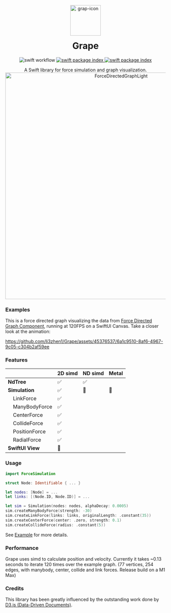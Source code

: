 <p align="center">
  <img alt="grap-icon" src="https://github.com/li3zhen1/Grape/assets/45376537/d7b9c39e-4210-4608-bcef-698ee46c66c0" height="96" style="margin:-24px">
  <h1 align="center">Grape</h1>
</p>

<p align="center">
  <img src="https://github.com/li3zhen1/Grape/actions/workflows/swift.yml/badge.svg" alt="swift workflow">
  <a href="https://swiftpackageindex.com/li3zhen1/Grape">
  <img src="https://img.shields.io/endpoint?url=https%3A%2F%2Fswiftpackageindex.com%2Fapi%2Fpackages%2Fli3zhen1%2FGrape%2Fbadge%3Ftype%3Dplatforms" alt="swift package index">
  </a>
  <a href="https://swiftpackageindex.com/li3zhen1/Grape">
  <img src="https://img.shields.io/endpoint?url=https%3A%2F%2Fswiftpackageindex.com%2Fapi%2Fpackages%2Fli3zhen1%2FGrape%2Fbadge%3Ftype%3Dswift-versions" alt="swift package index">
  </a>
</p>

<p align="center">A Swift library for force simulation and graph visualization.<img width="712" alt="ForceDirectedGraphLight" src="https://github.com/li3zhen1/Grape/assets/45376537/e0e8049d-25c2-4e5c-9623-6bf43ddddfa5"></p>






### Examples

This is a force directed graph visualizing the data from [Force Directed Graph Component](https://observablehq.com/@d3/force-directed-graph-component), running at 120FPS on a SwiftUI Canvas. Take a closer look at the animation:

https://github.com/li3zhen1/Grape/assets/45376537/6a1c9510-8af6-4967-9c05-c304b2af59ee


### Features

|   | 2D simd | ND simd | Metal |
| --- | --- | --- | --- |
| **NdTree** | ✅ | ✅ |  |
| **Simulation** | ✅ | 🚧 | 🚧 |
| &emsp;LinkForce | ✅ |   |  |
| &emsp;ManyBodyForce | ✅ |  |  |
| &emsp;CenterForce | ✅ |  |  |
| &emsp;CollideForce | ✅ |  |  |
| &emsp;PositionForce | ✅ |  |  |
| &emsp;RadialForce | ✅ |  |  |
| **SwiftUI View** | 🚧 |  |  |


### Usage

```swift
import ForceSimulation

struct Node: Identifiable { ... }

let nodes: [Node] = ... 
let links: [(Node.ID, Node.ID)] = ... 

let sim = Simulation(nodes: nodes, alphaDecay: 0.0005)
sim.createManyBodyForce(strength: -30)
sim.createLinkForce(links: links, originalLength: .constant(35))
sim.createCenterForce(center: .zero, strength: 0.1)
sim.createCollideForce(radius: .constant(5))

```

See [Example](https://github.com/li3zhen1/Grape/tree/main/Examples/GrapeView) for more details.


### Performance

Grape uses simd to calculate position and velocity. Currently it takes ~0.13 seconds to iterate 120 times over the example graph. (77 vertices, 254 edges, with manybody, center, collide and link forces. Release build on a M1 Max)


### Credits

This library has been greatly influenced by the outstanding work done by [D3.js (Data-Driven Documents)](https://d3js.org).
